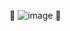 🎇  ![image](https://github.com/user-attachments/assets/185c2532-47e8-4f79-b751-92e70cadca97) 🎇


<!---
eve102/eve102 is a ✨ special ✨ repository because its `README.md` (this file) appears on your GitHub profile.
You can click the Preview link to take a look at your changes.
--->

